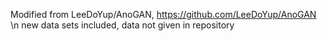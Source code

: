 Modified from LeeDoYup/AnoGAN, https://github.com/LeeDoYup/AnoGAN \n
new data sets included, data not given in repository
